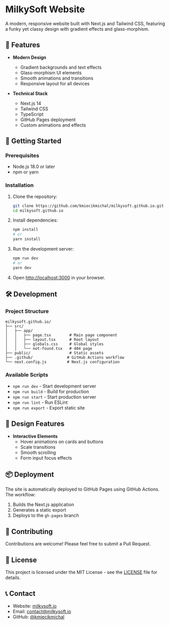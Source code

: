 # MilkySoft Website

A modern, responsive website built with Next.js and Tailwind CSS, featuring a funky yet classy design with gradient effects and glass-morphism.

## 🌟 Features

- **Modern Design**
  - Gradient backgrounds and text effects
  - Glass-morphism UI elements
  - Smooth animations and transitions
  - Responsive layout for all devices

- **Technical Stack**
  - Next.js 14
  - Tailwind CSS
  - TypeScript
  - GitHub Pages deployment
  - Custom animations and effects

## 🚀 Getting Started

### Prerequisites

- Node.js 18.0 or later
- npm or yarn

### Installation

1. Clone the repository:
   ```bash
   git clone https://github.com/kmiecikmichal/milkysoft.github.io.git
   cd milkysoft.github.io
   ```

2. Install dependencies:
   ```bash
   npm install
   # or
   yarn install
   ```

3. Run the development server:
   ```bash
   npm run dev
   # or
   yarn dev
   ```

4. Open [http://localhost:3000](http://localhost:3000) in your browser.

## 🛠️ Development

### Project Structure

```
milkysoft.github.io/
├── src/
│   ├── app/
│   │   ├── page.tsx        # Main page component
│   │   ├── layout.tsx      # Root layout
│   │   ├── globals.css     # Global styles
│   │   └── not-found.tsx   # 404 page
├── public/                 # Static assets
├── .github/               # GitHub Actions workflow
└── next.config.js         # Next.js configuration
```

### Available Scripts

- `npm run dev` - Start development server
- `npm run build` - Build for production
- `npm run start` - Start production server
- `npm run lint` - Run ESLint
- `npm run export` - Export static site

## 🎨 Design Features

- **Interactive Elements**
  - Hover animations on cards and buttons
  - Scale transitions
  - Smooth scrolling
  - Form input focus effects

## 📦 Deployment

The site is automatically deployed to GitHub Pages using GitHub Actions. The workflow:

1. Builds the Next.js application
2. Generates a static export
3. Deploys to the `gh-pages` branch

## 🤝 Contributing

Contributions are welcome! Please feel free to submit a Pull Request.

## 📝 License

This project is licensed under the MIT License - see the [LICENSE](LICENSE) file for details.

## 📞 Contact

- Website: [milkysoft.io](https://milkysoft.io)
- Email: contact@milkysoft.io
- GitHub: [@kmiecikmichal](https://github.com/kmiecikmichal) 